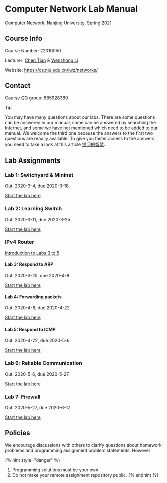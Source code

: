 # Computer Network Lab Manual

Computer Network, Nanjing University, Spring 2021

## Course Info

Course Number: 22010050

Lecturer: [Chen Tian](https://cs.nju.edu.cn/tianchen/) & [Wenzhong Li](https://cs.nju.edu.cn/lwz/)

Website: https://cs.nju.edu.cn/lwz/networks/

## Contact

Course QQ group: 685928389

> [!TIP]
> You may have many questions about our labs. There are some questions can be answered in our manual, some can be answered by searching the Internet, and some we have not mentioned which need to be added to our manual. We welcome the third one because the answers to the first two questions are readily available. To give you faster access to the answers, you need to take a look at this article [提问的智慧](https://github.com/ryanhanwu/How-To-Ask-Questions-The-Smart-Way/blob/master/README-zh_CN.md).

## Lab Assignments

### Lab 1: Switchyard & Mininet

Out: 2020-3-4, due 2020-3-18.

[Start the lab here](./content/ch01/lab-1.md)

### Lab 2: Learning Switch

Out: 2020-3-11, due 2020-3-25.

[Start the lab here](./content/ch02/lab-2.md)

### IPv4 Router

[Introduction to Labs 3 to 5](./content/ch03/ipv4-router.md)

#### Lab 3: Respond to ARP

Out: 2020-3-25, due 2020-4-8.

[Start the lab here](./content/ch03/subch01/lab-3.md)

#### Lab 4: Forwarding packets

Out: 2020-4-8, due 2020-4-22.

[Start the lab here](./content/ch03/subch02/lab-4.md)

#### Lab 5: Respond to ICMP

Out: 2020-4-22, due 2020-5-6.

[Start the lab here](./content/ch03/subch03/lab-5.md)

### Lab 6: Reliable Communication

Out: 2020-5-6, due 2020-5-27.

[Start the lab here](./content/ch04/lab-6.md)

### Lab 7: Firewall

Out: 2020-5-27, due 2020-6-17.

[Start the lab here](./content/ch05/lab-7.md)

## Policies

We encourage discussions with others to clarify questions about homework problems and programming assignment problem statements. However

{% hint style="danger" %}
1. Programming solutions must be your own.
2. Do not make your remote assignment repository public.
{% endhint %}
